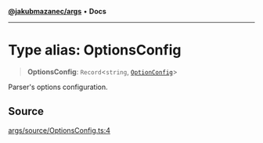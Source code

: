 [**@jakubmazanec/args**](../README.md) • **Docs**

---

# Type alias: OptionsConfig

> **OptionsConfig**: `Record`\<`string`, [`OptionConfig`](OptionConfig.md)\>

Parser's options configuration.

## Source

[args/source/OptionsConfig.ts:4](https://github.com/jakubmazanec/js-tools/blob/45932621a19c677851f8bf60e4a28d217617972b/packages/args/source/OptionsConfig.ts#L4)
